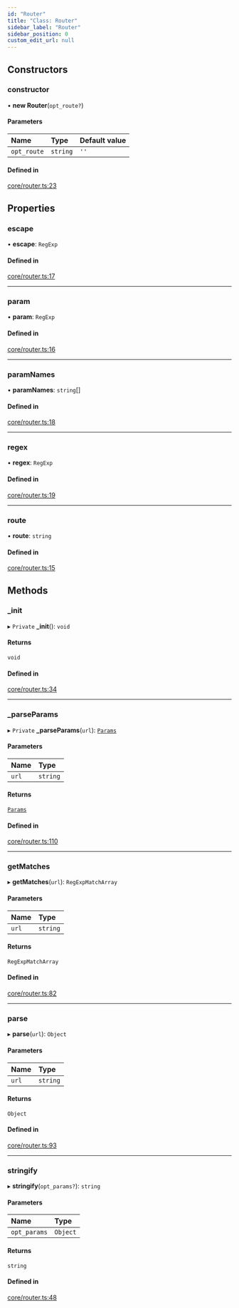 ```yaml
---
id: "Router"
title: "Class: Router"
sidebar_label: "Router"
sidebar_position: 0
custom_edit_url: null
---
```


## Constructors

### constructor

• **new Router**(`opt_route?`)

#### Parameters

| Name | Type | Default value |
| :------ | :------ | :------ |
| `opt_route` | `string` | `''` |

#### Defined in

[core/router.ts:23](https://github.com/siposdani87/sui-js/blob/cc9117e/src/core/router.ts#L23)

## Properties

### escape

• **escape**: `RegExp`

#### Defined in

[core/router.ts:17](https://github.com/siposdani87/sui-js/blob/cc9117e/src/core/router.ts#L17)

___

### param

• **param**: `RegExp`

#### Defined in

[core/router.ts:16](https://github.com/siposdani87/sui-js/blob/cc9117e/src/core/router.ts#L16)

___

### paramNames

• **paramNames**: `string`[]

#### Defined in

[core/router.ts:18](https://github.com/siposdani87/sui-js/blob/cc9117e/src/core/router.ts#L18)

___

### regex

• **regex**: `RegExp`

#### Defined in

[core/router.ts:19](https://github.com/siposdani87/sui-js/blob/cc9117e/src/core/router.ts#L19)

___

### route

• **route**: `string`

#### Defined in

[core/router.ts:15](https://github.com/siposdani87/sui-js/blob/cc9117e/src/core/router.ts#L15)

## Methods

### \_init

▸ `Private` **_init**(): `void`

#### Returns

`void`

#### Defined in

[core/router.ts:34](https://github.com/siposdani87/sui-js/blob/cc9117e/src/core/router.ts#L34)

___

### \_parseParams

▸ `Private` **_parseParams**(`url`): [`Params`](../modules.md#params)

#### Parameters

| Name | Type |
| :------ | :------ |
| `url` | `string` |

#### Returns

[`Params`](../modules.md#params)

#### Defined in

[core/router.ts:110](https://github.com/siposdani87/sui-js/blob/cc9117e/src/core/router.ts#L110)

___

### getMatches

▸ **getMatches**(`url`): `RegExpMatchArray`

#### Parameters

| Name | Type |
| :------ | :------ |
| `url` | `string` |

#### Returns

`RegExpMatchArray`

#### Defined in

[core/router.ts:82](https://github.com/siposdani87/sui-js/blob/cc9117e/src/core/router.ts#L82)

___

### parse

▸ **parse**(`url`): `Object`

#### Parameters

| Name | Type |
| :------ | :------ |
| `url` | `string` |

#### Returns

`Object`

#### Defined in

[core/router.ts:93](https://github.com/siposdani87/sui-js/blob/cc9117e/src/core/router.ts#L93)

___

### stringify

▸ **stringify**(`opt_params?`): `string`

#### Parameters

| Name | Type |
| :------ | :------ |
| `opt_params` | `Object` |

#### Returns

`string`

#### Defined in

[core/router.ts:48](https://github.com/siposdani87/sui-js/blob/cc9117e/src/core/router.ts#L48)
